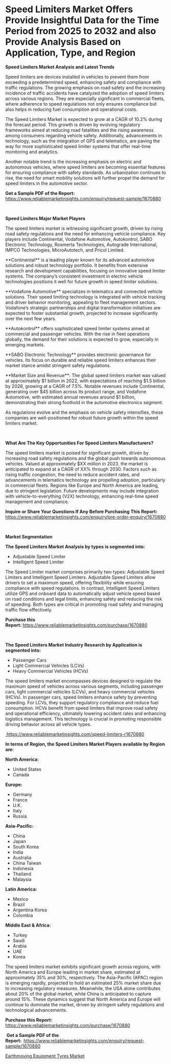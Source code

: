 <p><h1>Speed Limiters Market Offers Provide Insightful Data for the Time Period from 2025 to 2032 and also Provide Analysis Based on Application, Type, and Region</h1></p><p><strong>Speed Limiters Market Analysis and Latest Trends</strong></p>
<p><p>Speed limiters are devices installed in vehicles to prevent them from exceeding a predetermined speed, enhancing safety and compliance with traffic regulations. The growing emphasis on road safety and the increasing incidence of traffic accidents have catalyzed the adoption of speed limiters across various regions. They are especially significant in commercial fleets, where adherence to speed regulations not only ensures compliance but also helps in reducing fuel consumption and operational costs.</p><p>The Speed Limiters Market is expected to grow at a CAGR of 10.2% during the forecast period. This growth is driven by evolving regulatory frameworks aimed at reducing road fatalities and the rising awareness among consumers regarding vehicle safety. Additionally, advancements in technology, such as the integration of GPS and telematics, are paving the way for more sophisticated speed limiter systems that offer real-time monitoring and analytics.</p><p>Another notable trend is the increasing emphasis on electric and autonomous vehicles, where speed limiters are becoming essential features for ensuring compliance with safety standards. As urbanization continues to rise, the need for smart mobility solutions will further propel the demand for speed limiters in the automotive sector.</p></p>
<p><strong>Get a Sample PDF of the Report:&nbsp;</strong> <a href="https://www.reliablemarketinsights.com/enquiry/request-sample/1670880?utm_campaign=2200&utm_medium=2&utm_source=Github&utm_content=ia&utm_term=30032025&utm_id=speed-limiters">https://www.reliablemarketinsights.com/enquiry/request-sample/1670880</a></p>
<p>&nbsp;</p>
<p><strong>Speed Limiters Major Market Players</strong></p>
<p><p>The speed limiters market is witnessing significant growth, driven by rising road safety regulations and the need for enhancing vehicle compliance. Key players include Continental, Vodafone Automotive, Autokontrol, SABO Electronic Technology, Rosmerta Technologies, Autograde International, IMPCO Technologies, MicroAutotech, and Pricol Limited.</p><p>**Continental** is a leading player known for its advanced automotive solutions and robust technology portfolio. It benefits from extensive research and development capabilities, focusing on innovative speed limiter systems. The company’s consistent investment in electric vehicle technologies positions it well for future growth in speed limiter solutions.</p><p>**Vodafone Automotive** specializes in telematics and connected vehicle solutions. Their speed limiting technology is integrated with vehicle tracking and driver behavior monitoring, appealing to fleet management sectors. Vodafone’s strategic partnerships and digital transformation initiatives are expected to foster substantial growth, projected to increase significantly over the next few years.</p><p>**Autokontrol** offers sophisticated speed limiter systems aimed at commercial and passenger vehicles. With the rise in fleet operations globally, the demand for their solutions is expected to grow, especially in emerging markets. </p><p>**SABO Electronic Technology** provides electronic governance for vehicles. Its focus on durable and reliable speed limiters enhances their market stance amidst stringent safety regulations.</p><p>**Market Size and Revenue**: The global speed limiters market was valued at approximately $1 billion in 2022, with expectations of reaching $1.5 billion by 2028, growing at a CAGR of 7.5%. Notable revenues include Continental, generating over $45 billion across its product range, and Vodafone Automotive, with estimated annual revenues around $1 billion, demonstrating their strong foothold in the automotive electronics segment. </p><p>As regulations evolve and the emphasis on vehicle safety intensifies, these companies are well-positioned for robust future growth within the speed limiters market.</p></p>
<p>&nbsp;</p>
<p><strong>What Are The Key Opportunities For Speed Limiters Manufacturers?</strong></p>
<p><p>The speed limiters market is poised for significant growth, driven by increasing road safety regulations and the global push towards autonomous vehicles. Valued at approximately $XX million in 2023, the market is anticipated to expand at a CAGR of XX% through 2030. Factors such as rising traffic congestion, the need to reduce accident rates, and advancements in telematics technology are propelling adoption, particularly in commercial fleets. Regions like Europe and North America are leading, due to stringent legislation. Future developments may include integration with vehicle-to-everything (V2X) technology, enhancing real-time speed management and compliance.</p></p>
<p><strong>Inquire or Share Your Questions If Any Before Purchasing This Report:</strong> <a href="https://www.reliablemarketinsights.com/enquiry/pre-order-enquiry/1670880?utm_campaign=2200&utm_medium=2&utm_source=Github&utm_content=ia&utm_term=30032025&utm_id=speed-limiters">https://www.reliablemarketinsights.com/enquiry/pre-order-enquiry/1670880</a></p>
<p>&nbsp;</p>
<p><strong>Market Segmentation</strong></p>
<p><strong>The Speed Limiters Market Analysis by types is segmented into:</strong></p>
<p><ul><li>Adjustable Speed Limiter</li><li>Intelligent Speed Limiter</li></ul></p>
<p><p>The Speed Limiter market comprises primarily two types: Adjustable Speed Limiters and Intelligent Speed Limiters. Adjustable Speed Limiters allow drivers to set a maximum speed, offering flexibility while ensuring compliance with speed regulations. In contrast, Intelligent Speed Limiters utilize GPS and onboard data to automatically adjust vehicle speed based on road conditions and legal limits, enhancing safety and reducing the risk of speeding. Both types are critical in promoting road safety and managing traffic flow effectively.</p></p>
<p><strong>Purchase this Report:&nbsp;</strong><a href="https://www.reliablemarketinsights.com/purchase/1670880?utm_campaign=2200&utm_medium=2&utm_source=Github&utm_content=ia&utm_term=30032025&utm_id=speed-limiters">https://www.reliablemarketinsights.com/purchase/1670880</a></p>
<p>&nbsp;</p>
<p><strong>The Speed Limiters Market Industry Research by Application is segmented into:</strong></p>
<p><ul><li>Passenger Cars</li><li>Light Commercial Vehicles (LCVs)</li><li>Heavy Commercial Vehicles (HCVs)</li></ul></p>
<p><p>The speed limiters market encompasses devices designed to regulate the maximum speed of vehicles across various segments, including passenger cars, light commercial vehicles (LCVs), and heavy commercial vehicles (HCVs). In passenger cars, speed limiters enhance safety by preventing speeding. For LCVs, they support regulatory compliance and reduce fuel consumption. HCVs benefit from speed limiters that improve road safety and operational efficiency, ultimately lowering accident rates and enhancing logistics management. This technology is crucial in promoting responsible driving behavior across all vehicle types.</p></p>
<p><a href="https://www.reliablemarketinsights.com/speed-limiters-r1670880?utm_campaign=2200&utm_medium=2&utm_source=Github&utm_content=ia&utm_term=30032025&utm_id=speed-limiters">&nbsp;https://www.reliablemarketinsights.com/speed-limiters-r1670880</a></p>
<p><strong>In terms of Region, the Speed Limiters Market Players available by Region are:</strong></p>
<p>
    <p> <strong> North America: </strong>
        <ul>
            <li>United States</li>
            <li>Canada</li>
        </ul>
        </p> 
    <p> <strong> Europe: </strong>
        <ul>
            <li>Germany</li>
            <li>France</li>
            <li>U.K.</li>
            <li>Italy</li>
            <li>Russia</li>
        </ul>
        </p> 
    <p> <strong> Asia-Pacific: </strong>
        <ul>
            <li>China</li>
            <li>Japan</li>
            <li>South Korea</li>
            <li>India</li>
            <li>Australia</li>
            <li>China Taiwan</li>
            <li>Indonesia</li>
            <li>Thailand</li>
            <li>Malaysia</li>
        </ul>
        </p> 
    <p> <strong> Latin America: </strong>
        <ul>
            <li>Mexico</li>
            <li>Brazil</li>
            <li>Argentina Korea</li>
            <li>Colombia</li>
        </ul>
        </p> 
    <p> <strong> Middle East & Africa: </strong>
        <ul>
            <li>Turkey</li>
            <li>Saudi</li>
            <li>Arabia</li>
            <li>UAE</li>
            <li>Korea</li>
        </ul>
    </p>
    </p>
<p><p>The speed limiters market exhibits significant growth across regions, with North America and Europe leading in market share, estimated at approximately 35% and 30%, respectively. The Asia-Pacific (APAC) region is emerging rapidly, projected to hold an estimated 25% market share due to increasing regulatory measures. Meanwhile, the USA alone contributes about 20% of the global market, while China is anticipated to capture around 15%. These dynamics suggest that North America and Europe will continue to dominate the market, driven by stringent safety regulations and technological advancements.</p></p>
<p><strong>Purchase this Report: </strong><a href="https://www.reliablemarketinsights.com/purchase/1670880?utm_campaign=2200&utm_medium=2&utm_source=Github&utm_content=ia&utm_term=30032025&utm_id=speed-limiters">https://www.reliablemarketinsights.com/purchase/1670880</a></p>
<p>&nbsp;<strong>Get a Sample PDF of the Report:&nbsp;&nbsp;</strong><a href="https://www.reliablemarketinsights.com/enquiry/request-sample/1670880?utm_campaign=2200&utm_medium=2&utm_source=Github&utm_content=ia&utm_term=30032025&utm_id=speed-limiters">https://www.reliablemarketinsights.com/enquiry/request-sample/1670880</a></p>
<p><strong></strong></p>
<p><p><a href="https://github.com/juniordelafrance/Market-Research-Report-List-5/blob/main/earthmoving-equipment-tyres-market.md?utm_campaign=2200&utm_medium=2&utm_source=Github&utm_content=ia&utm_term=30032025&utm_id=speed-limiters">Earthmoving Equipment Tyres Market</a></p></p>